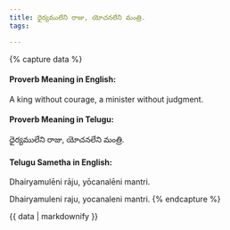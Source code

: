 ```yaml
---
title: ధైర్యములేని రాజు, యోచనలేని మంత్రి.
tags:

---
```


{% capture data %}
#### Proverb Meaning in English:
A king without courage, a minister without judgment.

#### Proverb Meaning in Telugu:
ధైర్యములేని రాజు, యోచనలేని మంత్రి.

#### Telugu Sametha in English:
Dhairyamulēni rāju, yōcanalēni mantri.

Dhairyamuleni raju, yocanaleni mantri.
{% endcapture %}

{{ data | markdownify }}

